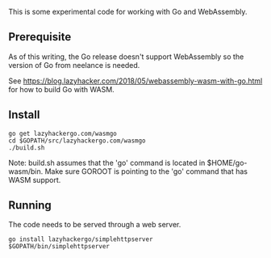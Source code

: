This is some experimental code for working with Go and WebAssembly.

Prerequisite
------------

As of this writing, the Go release doesn't support WebAssembly so the version of Go from neelance is needed.

See https://blog.lazyhacker.com/2018/05/webassembly-wasm-with-go.html for how to build Go with WASM.

Install
-------

```
go get lazyhackergo.com/wasmgo
cd $GOPATH/src/lazyhackergo.com/wasmgo
./build.sh
```

Note: build.sh assumes that the 'go' command is located in $HOME/go-wasm/bin. Make sure GOROOT is pointing to the 'go' command that has WASM support.

Running
-------

The code needs to be served through a web server.

```
go install lazyhackergo/simplehttpserver
$GOPATH/bin/simplehttpserver
```
